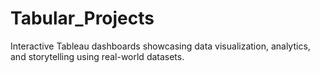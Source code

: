 # Tabular_Projects


Interactive Tableau dashboards showcasing data visualization, analytics, and storytelling using real-world datasets.
